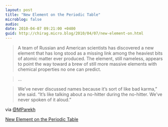 ```yaml
---
layout: post
title: "New Element on the Periodic Table"
microblog: false
audio: 
date: 2010-04-07 09:21:00 +0400
guid: http://chirag.micro.blog/2010/04/07/new-element-on.html
---
```

<blockquote>A team of Russian and American scientists has discovered a new element that has long stood as a missing link among the heaviest bits of atomic matter ever produced. The element, still nameless, appears to point the way toward a brew of still more massive elements with chemical properties no one can predict.</blockquote>
<blockquote>…</blockquote>
<blockquote>We’ve never discussed names because it’s sort of like bad karma,” she said. “It’s like talking about a no-hitter during the no-hitter. We’ve never spoken of it aloud.”</blockquote>
<p>via <a href="http://twitter.com/MParekh" target="_blank">@MParekh</a></p>
<p><a href="http://www.nytimes.com/2010/04/07/science/07element.html?src=tptw" target="_blank">New Element on the Periodic Table</a></p>
